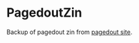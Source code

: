 # PagedoutZin

Backup of pagedout zin from <a id="MyHeading" href="https://pagedout.institute/" target="_blank">pagedout site</a>.